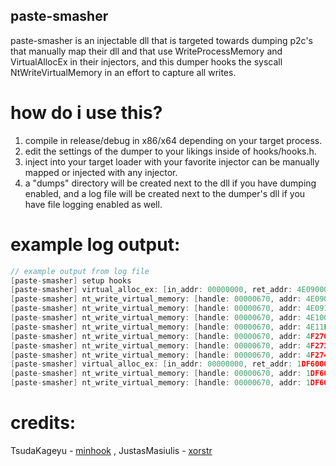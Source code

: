 ## paste-smasher
paste-smasher is an injectable dll that is targeted towards dumping p2c's that manually map their dll and that use WriteProcessMemory and VirtualAllocEx in their injectors, and this dumper hooks the syscall NtWriteVirtualMemory in an effort to capture all writes.

# how do i use this?
1. compile in release/debug in x86/x64 depending on your target process.
2. edit the settings of the dumper to your likings inside of hooks/hooks.h.
3. inject into your target loader with your favorite injector can be manually mapped or injected with any injector.
4. a "dumps" directory will be created next to the dll if you have dumping enabled, and a log file will be created next to the dumper's dll if you have file logging enabled as well.

# example log output:
```cpp
// example output from log file
[paste-smasher] setup hooks
[paste-smasher] virtual_alloc_ex: [in_addr: 00000000, ret_addr: 4E090000, alloc_size: 18792448, type: 12288, prot: 64, idx: 1]
[paste-smasher] nt_write_virtual_memory: [handle: 00000670, addr: 4E090000, buffer: 07130040, size: 1024, idx: 1, alloc_idx: 1]
[paste-smasher] nt_write_virtual_memory: [handle: 00000670, addr: 4E091000, buffer: 07130440, size: 454144, idx: 2, alloc_idx: 1]
[paste-smasher] nt_write_virtual_memory: [handle: 00000670, addr: 4E100000, buffer: 0719F240, size: 123904, idx: 3, alloc_idx: 1]
[paste-smasher] nt_write_virtual_memory: [handle: 00000670, addr: 4E11F000, buffer: 071BD640, size: 5120, idx: 4, alloc_idx: 1]
[paste-smasher] nt_write_virtual_memory: [handle: 00000670, addr: 4F270000, buffer: 071BEA40, size: 10240, idx: 5, alloc_idx: 1]
[paste-smasher] nt_write_virtual_memory: [handle: 00000670, addr: 4F273000, buffer: 071C1240, size: 512, idx: 6, alloc_idx: 1]
[paste-smasher] nt_write_virtual_memory: [handle: 00000670, addr: 4F274000, buffer: 071C1440, size: 30720, idx: 7, alloc_idx: 1]
[paste-smasher] virtual_alloc_ex: [in_addr: 00000000, ret_addr: 1DF60000, alloc_size: 4096, type: 12288, prot: 64, idx: 2]
[paste-smasher] nt_write_virtual_memory: [handle: 00000670, addr: 1DF60000, buffer: 01CFF2CC, size: 24, idx: 8, alloc_idx: 2]
[paste-smasher] nt_write_virtual_memory: [handle: 00000670, addr: 1DF60018, buffer: 0020F060, size: 256, idx: 9, alloc_idx: 2]
```

# credits:
TsudaKageyu - [minhook](https://github.com/TsudaKageyu/minhook)
, JustasMasiulis - [xorstr](https://github.com/JustasMasiulis/xorstr)
